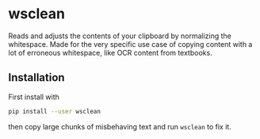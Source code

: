 # wsclean

Reads and adjusts the contents of your clipboard by normalizing the whitespace. Made for the very specific use case of
copying content with a lot of erroneous whitespace, like OCR content from textbooks.

## Installation

First install with

```sh
pip install --user wsclean
```

then copy large chunks of misbehaving text and run `wsclean` to fix it.
